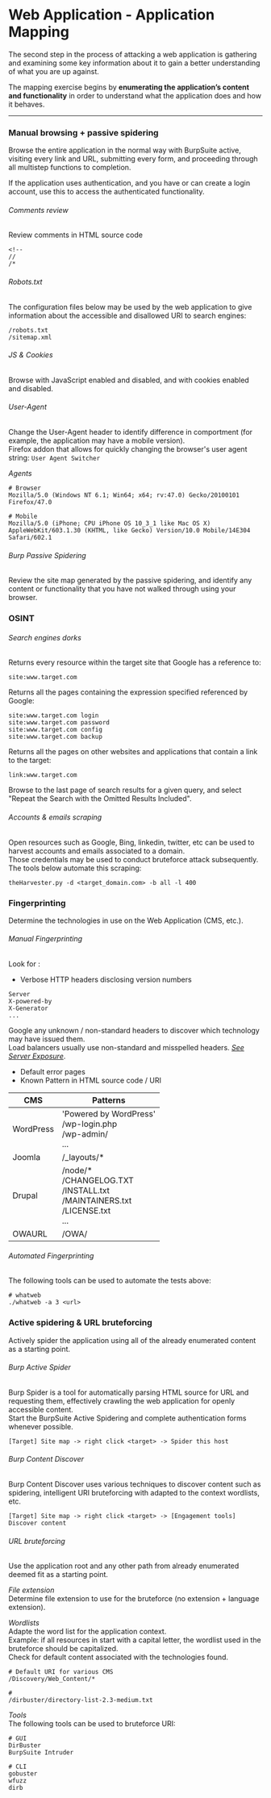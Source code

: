 # Web Application - Application Mapping

The second step in the process of attacking a web application is gathering and examining some key information about it to gain a better understanding of what
you are up against.

The mapping exercise begins by **enumerating the application’s content and
functionality** in order to understand what the application does and
how it behaves.

--------------------------------------------------------------------------------
### Manual browsing + passive spidering

Browse the entire application in the normal way with BurpSuite active,
visiting every link and URL, submitting every form, and proceeding through all
multistep functions to completion.

If the application uses authentication, and you have or can create a login
account, use this to access the authenticated functionality.

###### Comments review
Review comments in HTML source code
```
<!--
//
/*
```

###### Robots.txt
The configuration files below may be used by the web application to give
information about the accessible and disallowed URI to search engines:
```
/robots.txt
/sitemap.xml
```

###### JS & Cookies
Browse with JavaScript enabled and disabled, and with cookies enabled and
disabled.

###### User-Agent
Change the User-Agent header to identify difference in comportment (for
example, the application may have a mobile version).  
Firefox addon that allows for quickly changing the browser's user agent string:
`User Agent Switcher`

*Agents*
```
# Browser
Mozilla/5.0 (Windows NT 6.1; Win64; x64; rv:47.0) Gecko/20100101 Firefox/47.0

# Mobile
Mozilla/5.0 (iPhone; CPU iPhone OS 10_3_1 like Mac OS X) AppleWebKit/603.1.30 (KHTML, like Gecko) Version/10.0 Mobile/14E304 Safari/602.1
```


###### Burp Passive Spidering
Review the site map generated by the passive spidering, and identify any
content or functionality that you have not walked through using your browser.

### OSINT

###### Search engines dorks

Returns every resource within the target site that Google has a reference to:
```
site:www.target.com
```

Returns all the pages containing the expression specified referenced by Google:
```
site:www.target.com login
site:www.target.com password
site:www.target.com config
site:www.target.com backup
```

Returns all the pages on other websites and applications that contain a link
to the target:
```
link:www.target.com
```
Browse to the last page of search results for a given query, and select
"Repeat the Search with the Omitted Results Included".

###### Accounts & emails scraping
Open resources such as Google, Bing, linkedin, twitter, etc can be used to
harvest accounts and emails associated to a domain.  
Those credentials may be used to conduct bruteforce attack subsequently.
The tools below automate this scraping:
```
theHarvester.py -d <target_domain.com> -b all -l 400
```

### Fingerprinting

Determine the technologies in use on the Web Application (CMS, etc.).

###### Manual Fingerprinting

Look for :
- Verbose HTTP headers disclosing version numbers
```
Server
X-powered-by
X-Generator
...
```
Google any unknown / non-standard headers to discover which technology may
have issued them.  
Load balancers usually use non-standard and misspelled headers.
[*See Server Exposure*](./RECON_Server_exposure.md).
- Default error pages
- Known Pattern in HTML source code / URI

CMS | Patterns
---- | ----
WordPress | 'Powered by WordPress'<br/>/wp-login.php</br>/wp-admin/</br>...
Joomla | /\_layouts/*
Drupal | /node/\*<br/>/CHANGELOG.TXT<br/>/INSTALL.txt<br/>/MAINTAINERS.txt<br/>/LICENSE.txt<br/>...
OWAURL | /OWA/

###### Automated Fingerprinting

The following tools can be used to automate the tests above:
```
# whatweb
./whatweb -a 3 <url>
```

### Active spidering & URL bruteforcing

Actively spider the application using all of the already enumerated content as
a starting point.

###### Burp Active Spider
Burp Spider is a tool for automatically parsing HTML source for URL and requesting them, effectively crawling the web application for openly accessible content.  
Start the BurpSuite Active Spidering and complete authentication forms whenever  possible.
```
[Target] Site map -> right click <target> -> Spider this host
```

###### Burp Content Discover
Burp Content Discover uses various techniques to discover content such as spidering, intelligent URI bruteforcing with adapted to the context wordlists, etc.
```
[Target] Site map -> right click <target> -> [Engagement tools] Discover content
```
###### URL bruteforcing

Use the application root and any other path from already enumerated deemed fit
as a starting point.

*File extension*  
Determine file extension to use for the bruteforce (no extension +
language extension).

*Wordlists*  
Adapte the word list for the application context.  
Example: if all resources in start with a capital letter, the wordlist used in
the bruteforce should be capitalized.  
Check for default content associated with the technologies found.
```
# Default URI for various CMS
/Discovery/Web_Content/*

#
/dirbuster/directory-list-2.3-medium.txt
```
*Tools*  
The following tools can be used to bruteforce URI:
```
# GUI
DirBuster
BurpSuite Intruder

# CLI
gobuster
wfuzz
dirb
```
